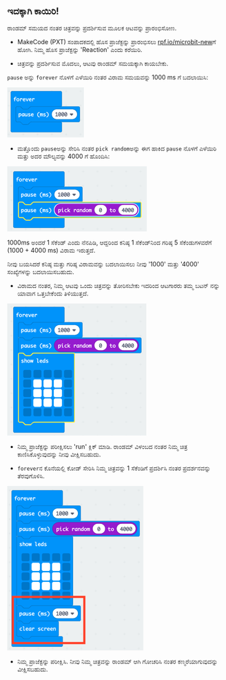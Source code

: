 ## ಇದಕ್ಕಾಗಿ ಕಾಯಿರಿ!

ರಾಂಡಮ್ ಸಮಯದ ನಂತರ ಚಿತ್ರವನ್ನು ಪ್ರದರ್ಶಿಸುವ ಮೂಲಕ ಆಟವನ್ನು ಪ್ರಾರಂಭಿಸೋಣ.

+ MakeCode (PXT) ಸಂಪಾದಕದಲ್ಲಿ ಹೊಸ ಪ್ರಾಜೆಕ್ಟನ್ನು ಪ್ರಾರಂಭಿಸಲು <a href="https://rpf.io/microbit-new" target="_blank">rpf.io/microbit-new</a>ಗೆ ಹೋಗಿ. ನಿಮ್ಮ ಹೊಸ ಪ್ರಾಜೆಕ್ಟನ್ನು 'Reaction' ಎಂದು ಕರೆಯಿರಿ.

+ ಚಿತ್ರವನ್ನು ಪ್ರದರ್ಶಿಸುವ ಮೊದಲು, ಆಟವು ರಾಂಡಮ್ ಸಮಯಕ್ಕಾಗಿ ಕಾಯಬೇಕು.

`pause` ಅನ್ನು `forever` ನೊಳಗೆ ಎಳೆಯಿರಿ ನಂತರ ವಿರಾಮ ಸಮಯವನ್ನು 1000 ms ‌ಗೆ ಬದಲಾಯಿಸಿ:

![ಸ್ಕ್ರೀನ್‍ಶಾಟ್](images/reaction-pause.png)

+ ಮತ್ತೊಂದು `pause`ಅನ್ನು ಸೇರಿಸಿ ನಂತರ `pick random`ಅನ್ನು ಈಗ ಹಾಕಿದ `pause` ನೊಳಗೆ ಎಳೆಯಿರಿ ಮತ್ತು ಅದರ ಮೌಲ್ಯವನ್ನು 4000 ಗೆ ಹೊಂದಿಸಿ:

![ಸ್ಕ್ರೀನ್‍ಶಾಟ್](images/reaction-pause-random.png)

1000ms ಅಂದರೆ 1 ಸೆಕೆಂಡ್ ಎಂದು ನೆನಪಿಡಿ, ಆದ್ದರಿಂದ ಕನಿಷ್ಠ 1 ಸೆಕೆಂಡ್‌ನಿಂದ ಗರಿಷ್ಠ 5 ಸೆಕೆಂಡುಗಳವರೆಗೆ (1000 + 4000 ms) ವಿರಾಮ ಇರುತ್ತದೆ.

ನೀವು ಬಯಸಿದರೆ ಕನಿಷ್ಠ ಮತ್ತು ಗರಿಷ್ಠ ವಿರಾಮವನ್ನು ಬದಲಾಯಿಸಲು ನೀವು '1000' ಮತ್ತು '4000' ಸಂಖ್ಯೆಗಳನ್ನು ಬದಲಾಯಿಸಬಹುದು.

+ ವಿರಾಮದ ನಂತರ, ನಿಮ್ಮ ಆಟವು ಒಂದು ಚಿತ್ರವನ್ನು ತೋರಿಸಬೇಕು ಇದರಿಂದ ಆಟಗಾರರು ತಮ್ಮ ಬಟನ್ ನನ್ನು ಯಾವಾಗ ಒತ್ತಬೇಕೆಂದು ತಿಳಿಯುತ್ತದೆ.

![ಸ್ಕ್ರೀನ್‍ಶಾಟ್](images/reaction-image.png)

+ ನಿಮ್ಮ ಪ್ರಾಜೆಕ್ಟನ್ನು ಪರೀಕ್ಷಿಸಲು 'run' ಕ್ಲಿಕ್ ಮಾಡಿ. ರಾಂಡಮ್ ವಿಳಂಬದ ನಂತರ ನಿಮ್ಮ ಚಿತ್ರ ಕಾಣಿಸಿಕೊಳ್ಳುವುದನ್ನು ನೀವು ವೀಕ್ಷಿಸಬಹುದು.

+ `forever`ನ ಕೊನೆಯಲ್ಲಿ ಕೋಡ್ ಸೇರಿಸಿ ನಿಮ್ಮ ಚಿತ್ರವನ್ನು 1 ಸೆಕೆಂಡಿಗೆ ಪ್ರದರ್ಶಿಸಿ ನಂತರ ಪ್ರದರ್ಶನವನ್ನು ತೆರವುಗೊಳಿಸಿ.

![ಸ್ಕ್ರೀನ್‍ಶಾಟ್](images/reaction-clear.png)

+ ನಿಮ್ಮ ಪ್ರಾಜೆಕ್ಟನ್ನು ಪರೀಕ್ಷಿಸಿ. ನೀವು ನಿಮ್ಮ ಚಿತ್ರವನ್ನು ರಾಂಡಮ್ ಆಗಿ ಗೋಚರಿಸಿ ನಂತರ ಕಣ್ಮರೆಯಾಗುವುದನ್ನು ವೀಕ್ಷಿಸಬಹುದು.